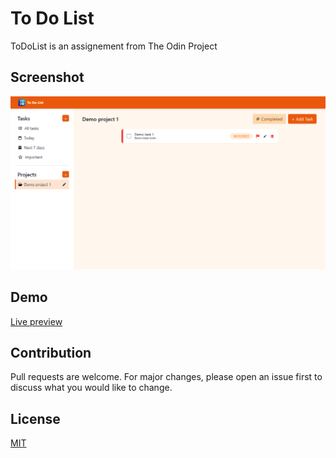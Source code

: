 # To Do List
ToDoList is an assignement from The Odin Project

## Screenshot
![Screenshot](./screenshot.png)


## Demo
[Live preview](https://odin-todo-mk.vercel.app/)

## Contribution
Pull requests are welcome. For major changes, please open an issue first
to discuss what you would like to change.


## License
[MIT](https://choosealicense.com/licenses/mit/)
